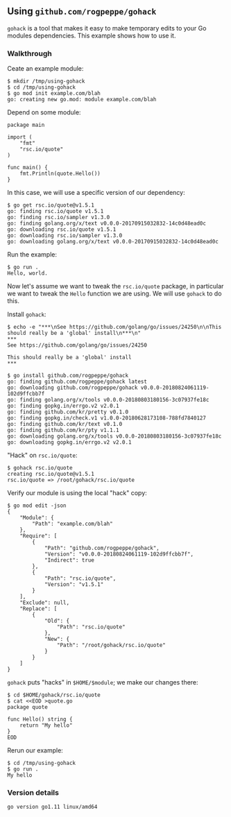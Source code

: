 <!-- __JSON: egrunner script.sh # LONG ONLINE

## Using `github.com/rogpeppe/gohack`

`gohack` is a tool that makes it easy to make temporary edits to your Go modules dependencies. This example shows how to
use it.

### Walkthrough

Ceate an example module:

```
{{PrintBlock "setup" -}}
```

Depend on some module:

```
{{PrintBlockOut "simple example" -}}
```

In this case, we will use a specific version of our dependency:

```
{{PrintBlock "use a specific version of quote" -}}
```

Run the example:

```
{{PrintBlock "run example" -}}
```

Now let's assume we want to tweak the `rsc.io/quote` package, in particular we want to tweak the `Hello` function we are
using. We will use `gohack` to do this.

Install `gohack`:


```
{{PrintBlock "install gohack" -}}
```

"Hack" on `rsc.io/quote`:

```
{{PrintBlock "gohack quote" -}}
```

Verify our module is using the local "hack" copy:

```
{{PrintBlock "see replace" -}}
```

`gohack` puts "hacks" in `$HOME/$module`; we make our changes there:


```
{{PrintBlock "make edit" -}}
```

Rerun our example:


```
{{PrintBlock "rerun" -}}
```

### Version details

```
{{PrintBlockOut "version details" -}}
```

-->

## Using `github.com/rogpeppe/gohack`

`gohack` is a tool that makes it easy to make temporary edits to your Go modules dependencies. This example shows how to
use it.

### Walkthrough

Ceate an example module:

```
$ mkdir /tmp/using-gohack
$ cd /tmp/using-gohack
$ go mod init example.com/blah
go: creating new go.mod: module example.com/blah
```

Depend on some module:

```
package main

import (
	"fmt"
	"rsc.io/quote"
)

func main() {
	fmt.Println(quote.Hello())
}
```

In this case, we will use a specific version of our dependency:

```
$ go get rsc.io/quote@v1.5.1
go: finding rsc.io/quote v1.5.1
go: finding rsc.io/sampler v1.3.0
go: finding golang.org/x/text v0.0.0-20170915032832-14c0d48ead0c
go: downloading rsc.io/quote v1.5.1
go: downloading rsc.io/sampler v1.3.0
go: downloading golang.org/x/text v0.0.0-20170915032832-14c0d48ead0c
```

Run the example:

```
$ go run .
Hello, world.
```

Now let's assume we want to tweak the `rsc.io/quote` package, in particular we want to tweak the `Hello` function we are
using. We will use `gohack` to do this.

Install `gohack`:


```
$ echo -e "***\nSee https://github.com/golang/go/issues/24250\n\nThis should really be a 'global' install\n***\n"
***
See https://github.com/golang/go/issues/24250

This should really be a 'global' install
***

$ go install github.com/rogpeppe/gohack
go: finding github.com/rogpeppe/gohack latest
go: downloading github.com/rogpeppe/gohack v0.0.0-20180824061119-102d9ffcbb7f
go: finding golang.org/x/tools v0.0.0-20180803180156-3c07937fe18c
go: finding gopkg.in/errgo.v2 v2.0.1
go: finding github.com/kr/pretty v0.1.0
go: finding gopkg.in/check.v1 v1.0.0-20180628173108-788fd7840127
go: finding github.com/kr/text v0.1.0
go: finding github.com/kr/pty v1.1.1
go: downloading golang.org/x/tools v0.0.0-20180803180156-3c07937fe18c
go: downloading gopkg.in/errgo.v2 v2.0.1
```

"Hack" on `rsc.io/quote`:

```
$ gohack rsc.io/quote
creating rsc.io/quote@v1.5.1
rsc.io/quote => /root/gohack/rsc.io/quote
```

Verify our module is using the local "hack" copy:

```
$ go mod edit -json
{
	"Module": {
		"Path": "example.com/blah"
	},
	"Require": [
		{
			"Path": "github.com/rogpeppe/gohack",
			"Version": "v0.0.0-20180824061119-102d9ffcbb7f",
			"Indirect": true
		},
		{
			"Path": "rsc.io/quote",
			"Version": "v1.5.1"
		}
	],
	"Exclude": null,
	"Replace": [
		{
			"Old": {
				"Path": "rsc.io/quote"
			},
			"New": {
				"Path": "/root/gohack/rsc.io/quote"
			}
		}
	]
}
```

`gohack` puts "hacks" in `$HOME/$module`; we make our changes there:


```
$ cd $HOME/gohack/rsc.io/quote
$ cat <<EOD >quote.go
package quote

func Hello() string {
	return "My hello"
}
EOD
```

Rerun our example:


```
$ cd /tmp/using-gohack
$ go run .
My hello
```

### Version details

```
go version go1.11 linux/amd64
```

<!-- END -->
